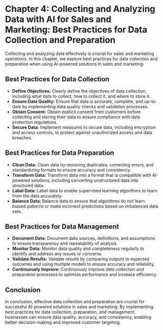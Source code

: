 Chapter 4: Collecting and Analyzing Data with AI for Sales and Marketing: Best Practices for Data Collection and Preparation
============================================================================================================================

Collecting and analyzing data effectively is crucial for sales and marketing operations. In this chapter, we explore best practices for data collection and preparation when using AI-powered solutions in sales and marketing.

Best Practices for Data Collection
----------------------------------

* **Define Objectives:** Clearly define the objectives of data collection, including what data to collect, how to collect it, and where to store it.
* **Ensure Data Quality:** Ensure that data is accurate, complete, and up-to-date by implementing data quality checks and validation processes.
* **Obtain Consent:** Obtain explicit consent from customers before collecting and storing their data to ensure compliance with data protection regulations.
* **Secure Data:** Implement measures to secure data, including encryption and access controls, to protect against unauthorized access and data breaches.

Best Practices for Data Preparation
-----------------------------------

* **Clean Data:** Clean data by removing duplicates, correcting errors, and standardizing formats to ensure accuracy and consistency.
* **Transform Data:** Transform data into a format that is compatible with AI-powered solutions, including converting unstructured data into structured data.
* **Label Data:** Label data to enable supervised learning algorithms to learn from the data accurately.
* **Balance Data:** Balance data to ensure that algorithms do not learn biased patterns or make incorrect predictions based on imbalanced data sets.

Best Practices for Data Management
----------------------------------

* **Document Data:** Document data sources, definitions, and assumptions to ensure transparency and repeatability of analysis.
* **Monitor Data:** Monitor data quality and completeness regularly to identify and address any issues or concerns.
* **Validate Results:** Validate results by comparing outputs to expected outcomes and using multiple models to ensure accuracy and reliability.
* **Continuously Improve:** Continuously improve data collection and preparation processes to optimize performance and increase efficiency.

Conclusion
----------

In conclusion, effective data collection and preparation are crucial for successful AI-powered solutions in sales and marketing. By implementing best practices for data collection, preparation, and management, businesses can ensure data quality, accuracy, and consistency, enabling better decision-making and improved customer targeting.
